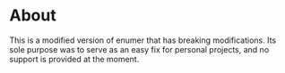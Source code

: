 # About

This is a modified version of enumer that has breaking modifications. Its sole
purpose was to serve as an easy fix for personal projects, and no support is
provided at the moment.
